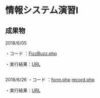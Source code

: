 情報システム演習Ⅰ
====

## 成果物

2018/6/05

・コード  ：[FizzBuzz.php](https://github.com/g031o070/g031o070/blob/master/FizzBuzz.php)

・実行結果：[URL](http://153.126.145.118/g031o070/FizzBuzz.php)

##
2018/6/26
・コード  ：[form.php](https://github.com/g031o070/g031o070/blob/master/form.php)
           [record.php](https://github.com/g031o070/g031o070/blob/master/record.php)
         
・実行結果：[URL](http://153.126.145.118/g031o070/form.php)
